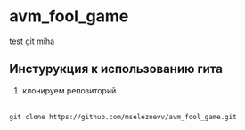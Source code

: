 # avm_fool_game

test git miha

## Инстурукция к использованию гита

1. клонируем репозиторий

######
    git clone https://github.com/mseleznevv/avm_fool_game.git